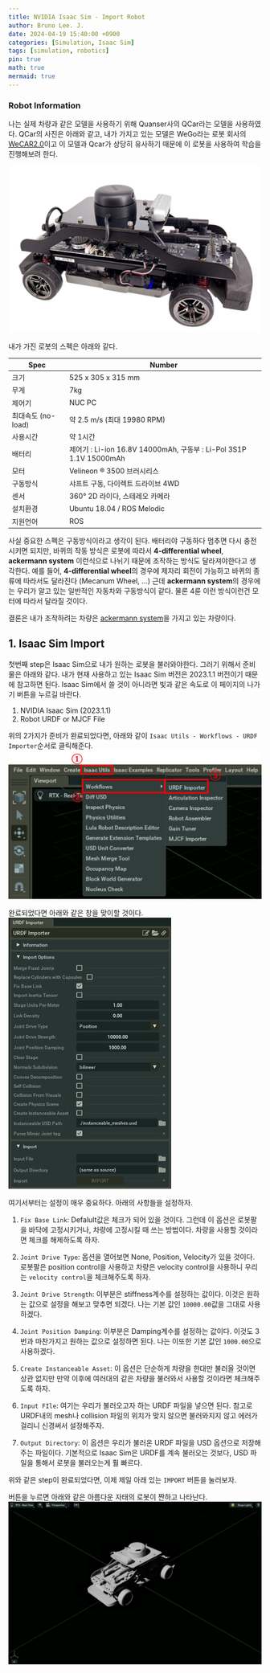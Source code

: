 ```yaml
---
title: NVIDIA Isaac Sim - Import Robot
author: Bruno Lee. J.
date: 2024-04-19 15:40:00 +0900
categories: [Simulation, Isaac Sim]
tags: [simulation, robotics]
pin: true
math: true
mermaid: true
---
```


### Robot Information
나는 실제 차량과 같은 모델을 사용하기 위해 Quanser사의 QCar라는 모델을 사용하였다. QCar의 사진은 아래와 같고, 내가 가지고 있는 모델은 WeGo라는 로봇 회사의 [WeCAR2.0](https://wego-robotics.com/wecar2/)이고 이 모델과 Qcar가 상당히 유사하기 때문에 이 로봇을 사용하여 학습을 진행해보려 한다.

![qcar](https://github.com/brunoleej/brunoleej.github.io/blob/master/assets/img/isaac-sim/qcar.jpeg?raw=true)

내가 가진 로봇의 스펙은 아래와 같다.

| Spec | Number|
| --- | ----- | 
| 크기 | 525 x 305 x 315 mm |
| 무게 | 7kg |
| 제어기 | NUC PC |
| 최대속도 (no-load) | 약 2.5 m/s (최대 19980 RPM) |
| 사용시간 | 약 1시간 |
| 배터리 | 제어기 :​ Li-ion 16.8V 14000mAh, 구동부 : Li-Pol 3S1P 1.1V 15000mAh |
| 모터 | Velineon ® 3500 브러시리스 |
| 구동방식 | 샤프트 구동, 다이렉트 드라이브 4WD |
| 센서 | 360° 2D 라이다, 스테레오 카메라 |
| 설치환경 | Ubuntu 18.04 / ROS Melodic |
| 지원언어 | ROS |

사실 중요한 스펙은 구동방식이라고 생각이 된다. 배터리야 구동하다 멈추면 다시 충전시키면 되지만, 바퀴의 작동 방식은 로봇에 따라서 **4-differential wheel**, **ackermann system** 이런식으로 나뉘기 때문에 조작하는 방식도 달라져야한다고 생각한다. 예를 들어, **4-differential wheel**의 경우에 제자리 회전이 가능하고 바퀴의 종류에 따라서도 달라진다 (Mecanum Wheel, ...) 근데 **ackermann system**의 경우에는 우리가 알고 있는 일반적인 자동차와 구동방식이 같다. 물론 4륜 이런 방식이런건 모터에 따라서 달라질 것이다.

결론은 내가 조작하려는 차량은 [ackermann system](https://en.wikipedia.org/wiki/Ackermann_steering_geometry)을 가지고 있는 차량이다.


## 1. Isaac Sim Import
첫번째 step은 Isaac Sim으로 내가 원하는 로봇을 불러와야한다. 그러기 위해서 준비물은 아래와 같다. 내가 현재 사용하고 있는 Isaac Sim 버전은 2023.1.1 버전이기 때문에 참고하면 된다. Isaac Sim에서 쓸 것이 아니라면 빛과 같은 속도로 이 페이지의 나가기 버튼을 누르길 바란다.

1. NVIDIA Isaac Sim (2023.1.1)
2. Robot URDF or MJCF File

위의 2가지가 준비가 완료되었다면, 아래와 같이 `Isaac Utils - Workflows - URDF Importer`순서로 클릭해준다.
![import1](https://github.com/brunoleej/brunoleej.github.io/blob/master/assets/img/isaac-sim/import1.png?raw=true)

완료되었다면 아래와 같은 창을 맞이할 것이다.
![import2](https://github.com/brunoleej/brunoleej.github.io/blob/master/assets/img/isaac-sim/import2.png?raw=true)

여기서부터는 설정이 매우 중요하다. 아래의 사항들을 설정하자.
1. `Fix Base Link`: Defalult값은 체크가 되어 있을 것이다. 그런데 이 옵션은 로봇팔을 바닥에 고정시키거나, 차량에 고정시킬 때 쓰는 방법이다. 차량을 사용할 것이라면 체크를 해제하도록 하자.

2. `Joint Drive Type`: 옵션을 열어보면 None, Position, Velocity가 있을 것이다. 로봇팔은 position control을 사용하고 차량은 velocity control을 사용하니 우리는 `velocity control`을 체크해주도록 하자.

3. `Joint Drive Strength`: 이부분은 stiffness계수를 설정하는 값이다. 이것은 원하는 값으로 설정을 해보고 맞추면 되겠다. 나는 기본 값인 `10000.00`값을 그대로 사용하겠다.

4. `Joint Position Damping`: 이부분은 Damping계수를 설정하는 값이다. 이것도 3번과 마찬가지고 원하는 값으로 설정하면 된다. 나는 이또한 기본 값인 `1000.00`으로 사용하겠다.

5. `Create Instanceable Asset`: 이 옵션은 단순하게 차량을 한대만 불러올 것이면 상관 없지만 만약 이후에 여러대의 같은 차량을 불러와서 사용할 것이라면 체크해주도록 하자.

6. `Input FIle`: 여기는 우리가 불러오고자 하는 URDF 파일을 넣으면 된다. 참고로 URDF내의 mesh나 collision 파일의 위치가 맞지 않으면 불러와지지 않고 에러가 걸리니 신경써서 설정해주자.

7. `Output Directory`: 이 옵션은 우리가 불러온 URDF 파일을 USD 옵션으로 저장해주는 파일이다. 기본적으로 Isaac Sim은 URDF를 계속 불러오는 것보다, USD 파일을 통해서 로봇을 불러오는게 훨 빠르다. 

위와 같은 step이 완료되었다면, 이제 제일 아래 있는 `IMPORT` 버튼을 눌러보자.

버튼을 누르면 아래와 같은 아름다운 자태의 로봇이 짠하고 나타난다.
![import3](https://github.com/brunoleej/brunoleej.github.io/blob/master/assets/img/isaac-sim/import3.png?raw=true)